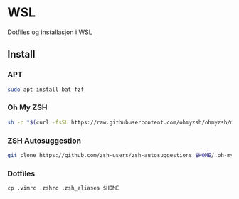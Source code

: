 # WSL
Dotfiles og installasjon i WSL

## Install

### APT

``` sh
sudo apt install bat fzf
```

### Oh My ZSH

``` sh
sh -c "$(curl -fsSL https://raw.githubusercontent.com/ohmyzsh/ohmyzsh/master/tools/install.sh)"
```

### ZSH Autosuggestion

``` sh
git clone https://github.com/zsh-users/zsh-autosuggestions $HOME/.oh-my-zsh/custom/plugins/zsh-autosuggestions
```

### Dotfiles

```
cp .vimrc .zshrc .zsh_aliases $HOME
```
